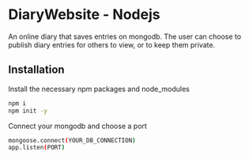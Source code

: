 # DiaryWebsite - Nodejs

An online diary that saves entries on mongodb. 
The user can choose to publish diary entries for others to view, or to keep them private.


## Installation
Install the necessary npm packages and node_modules
```bash
npm i
npm init -y
```

Connect your mongodb and choose a port

```bash
mongoose.connect(YOUR_DB_CONNECTION)
app.listen(PORT)
```

